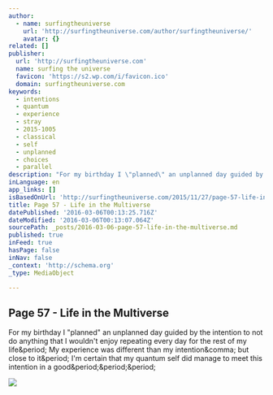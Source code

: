```yaml
---
author:
  - name: surfingtheuniverse
    url: 'http://surfingtheuniverse.com/author/surfingtheuniverse/'
    avatar: {}
related: []
publisher:
  url: 'http://surfingtheuniverse.com'
  name: surfing the universe
  favicon: 'https://s2.wp.com/i/favicon.ico'
  domain: surfingtheuniverse.com
keywords:
  - intentions
  - quantum
  - experience
  - stray
  - 2015-1005
  - classical
  - self
  - unplanned
  - choices
  - parallel
description: "For my birthday I \"planned\" an unplanned day guided by the intention to not do anything that I wouldn't enjoy repeating every day for the rest of my life. My experience was different than my intention, but close to it. I'm certain that my quantum self did manage to meet this intention in a good..."
inLanguage: en
app_links: []
isBasedOnUrl: 'http://surfingtheuniverse.com/2015/11/27/page-57-life-in-the-multiverse/'
title: Page 57 - Life in the Multiverse
datePublished: '2016-03-06T00:13:25.716Z'
dateModified: '2016-03-06T00:13:07.064Z'
sourcePath: _posts/2016-03-06-page-57-life-in-the-multiverse.md
published: true
inFeed: true
hasPage: false
inNav: false
_context: 'http://schema.org'
_type: MediaObject

---
```

<article style=""><h1>Page 57 - Life in the Multiverse</h1><p>For my birthday I "planned" an unplanned day guided by the intention to not do anything that I wouldn't enjoy repeating every day for the rest of my life&amp;period; My experience was different than my intention&amp;comma; but close to it&amp;period; I'm certain that my quantum self did manage to meet this intention in a good&amp;period;&amp;period;&amp;period;</p><img src="https://s0.wp.com/i/blank.jpg" /></article>